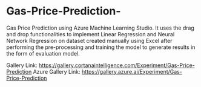 # Gas-Price-Prediction-
Gas Price Prediction using Azure Machine Learning Studio. It uses the drag and drop functionalities to implement Linear Regression and Neural Network Regression on dataset created manually using Excel after performing the pre-processing and training the model to generate results in the form of evaluation model.

Gallery Link: https://gallery.cortanaintelligence.com/Experiment/Gas-Price-Prediction
Azure Gallery Link: https://gallery.azure.ai/Experiment/Gas-Price-Prediction 
